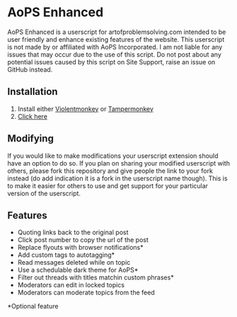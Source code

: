 # AoPS Enhanced
AoPS Enhanced is a userscript for artofproblemsolving.com intended to be user friendly and enhance existing features of the website. This userscript is not made by or affiliated with AoPS Incorporated. I am not liable for any issues that may occur due to the use of this script. Do not post about any potential issues caused by this script on Site Support, raise an issue on GitHub instead.

## Installation

1. Install either <a href='https://violentmonkey.github.io/get-it/'>Violentmonkey</a> or <a href='https://www.tampermonkey.net/'>Tampermonkey</a>
2. <a href='../../raw/6/aopsenhanced.user.js'>Click here</a>

## Modifying

If you would like to make modifications your userscript extension should have an option to do so. If you plan on sharing your modified userscript with  others, please fork this repository and give people the link to your fork instead (do add indication it is a fork in the userscript name though). This is to make it easier for others to use and get support for your particular version of the userscript.

## Features

- Quoting links back to the original post
- Click post number to copy the url of the post
- Replace flyouts with browser notifications\*
- Add custom tags to autotagging\*
- Read messages deleted while on topic
- Use a schedulable dark theme for AoPS\*
- Filter out threads with titles matchin custom phrases\*
- Moderators can edit in locked topics
- Moderators can moderate topics from the feed

*Optional feature
